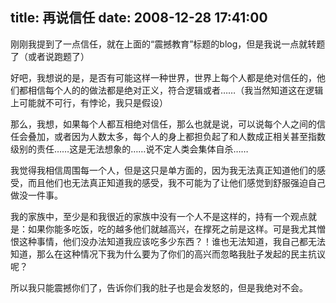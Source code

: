 title: 再说信任
date: 2008-12-28 17:41:00
---

&#21018;&#21018;&#25105;&#25552;&#21040;&#20102;&#19968;&#28857;&#20449;&#20219;&#65292;&#23601;&#22312;&#19978;&#38754;&#30340;&#8220;&#38663;&#25788;&#25945;&#32946;&#8221;&#26631;&#39064;&#30340;blog&#65292;&#20294;&#26159;&#25105;&#35828;&#19968;&#28857;&#23601;&#36716;&#39064;&#20102;&#65288;&#25110;&#32773;&#35828;&#36305;&#39064;&#20102;&#65289;

 &#22909;&#21543;&#65292;&#25105;&#24819;&#35828;&#30340;&#26159;&#65292;&#26159;&#21542;&#26377;&#21487;&#33021;&#36825;&#26679;&#19968;&#31181;&#19990;&#30028;&#65292;&#19990;&#30028;&#19978;&#27599;&#20010;&#20154;&#37117;&#26159;&#32477;&#23545;&#20449;&#20219;&#30340;&#65292;&#20182;&#20204;&#37117;&#30456;&#20449;&#27599;&#20010;&#20154;&#30340;&#30340;&#20570;&#27861;&#37117;&#26159;&#32477;&#23545;&#27491;&#20041;&#65292;&#31526;&#21512;&#36923;&#36753;&#25110;&#32773;&#8230;&#8230;&#65288;&#25105;&#24403;&#28982;&#30693;&#36947;&#36825;&#22312;&#36923;&#36753;&#19978;&#21487;&#33021;&#23601;&#19981;&#21487;&#34892;&#65292;&#26377;&#24726;&#35770;&#65292;&#25105;&#21482;&#26159;&#20551;&#35774;&#65289;

 &#37027;&#20040;&#65292;&#25105;&#24819;&#65292;&#22914;&#26524;&#27599;&#20010;&#20154;&#37117;&#20114;&#30456;&#32477;&#23545;&#20449;&#20219;&#65292;&#37027;&#20040;&#20063;&#23601;&#26159;&#35828;&#65292;&#21487;&#20197;&#35828;&#27599;&#20010;&#20154;&#20043;&#38388;&#30340;&#20449;&#20219;&#20250;&#21472;&#21152;&#65292;&#25110;&#32773;&#22240;&#20026;&#20154;&#25968;&#22826;&#22810;&#65292;&#27599;&#20010;&#20154;&#30340;&#36523;&#19978;&#37117;&#25285;&#36127;&#36215;&#20102;&#21644;&#20154;&#25968;&#25104;&#27491;&#30456;&#20851;&#29978;&#33267;&#25351;&#25968;&#32423;&#21035;&#30340;&#36131;&#20219;&#8230;&#8230;&#36825;&#26159;&#26080;&#27861;&#24819;&#35937;&#30340;&#8230;&#8230;&#35828;&#19981;&#23450;&#20154;&#31867;&#20250;&#38598;&#20307;&#33258;&#26432;&#8230;&#8230;

 &#25105;&#35273;&#24471;&#25105;&#30456;&#20449;&#21608;&#22260;&#27599;&#19968;&#20010;&#20154;&#65292;&#20294;&#26159;&#36825;&#21482;&#26159;&#21333;&#26041;&#38754;&#30340;&#65292;&#22240;&#20026;&#25105;&#26080;&#27861;&#30495;&#27491;&#30693;&#36947;&#20182;&#20204;&#30340;&#24863;&#21463;&#65292;&#32780;&#19988;&#20182;&#20204;&#20063;&#26080;&#27861;&#30495;&#27491;&#30693;&#36947;&#25105;&#30340;&#24863;&#21463;&#65292;&#25105;&#19981;&#21487;&#33021;&#20026;&#20102;&#35753;&#20182;&#20204;&#24863;&#35273;&#21040;&#33298;&#26381;&#24378;&#36843;&#33258;&#24049;&#20570;&#27809;&#19968;&#20214;&#20107;&#12290;

 &#25105;&#30340;&#23478;&#26063;&#20013;&#65292;&#33267;&#23569;&#26159;&#21644;&#25105;&#24456;&#36817;&#30340;&#23478;&#26063;&#20013;&#27809;&#26377;&#19968;&#20010;&#20154;&#19981;&#26159;&#36825;&#26679;&#30340;&#65292;&#25345;&#26377;&#19968;&#20010;&#35266;&#28857;&#23601;&#26159;&#65306;&#22914;&#26524;&#20320;&#33021;&#22810;&#21507;&#39277;&#65292;&#21507;&#30340;&#36234;&#22810;&#20182;&#20204;&#23601;&#36234;&#39640;&#20852;&#65292;&#22312;&#25745;&#27515;&#20043;&#21069;&#26159;&#36825;&#26679;&#12290;&#21487;&#26159;&#25105;&#23588;&#20854;&#24974;&#24680;&#36825;&#31181;&#20107;&#24773;&#65292;&#20182;&#20204;&#27809;&#21150;&#27861;&#30693;&#36947;&#25105;&#24212;&#35813;&#21507;&#22810;&#23569;&#19996;&#35199;&#65311;&#65281;&#35841;&#20063;&#26080;&#27861;&#30693;&#36947;&#65292;&#25105;&#33258;&#24049;&#37117;&#26080;&#27861;&#30693;&#36947;&#65292;&#37027;&#20040;&#22312;&#36825;&#31181;&#24773;&#20917;&#19979;&#25105;&#20026;&#20160;&#20040;&#35201;&#20026;&#20102;&#20320;&#20204;&#30340;&#39640;&#20852;&#32780;&#24573;&#30053;&#25105;&#32922;&#23376;&#21457;&#36215;&#30340;&#27665;&#20027;&#25239;&#35758;&#21602;&#65311;

 &#25152;&#20197;&#25105;&#21482;&#33021;&#38663;&#25788;&#20320;&#20204;&#20102;&#65292;&#21578;&#35785;&#20320;&#20204;&#25105;&#30340;&#32922;&#23376;&#20063;&#26159;&#20250;&#21457;&#24594;&#30340;&#65292;&#20294;&#26159;&#25105;&#32477;&#23545;&#19981;&#20250;&#12290;